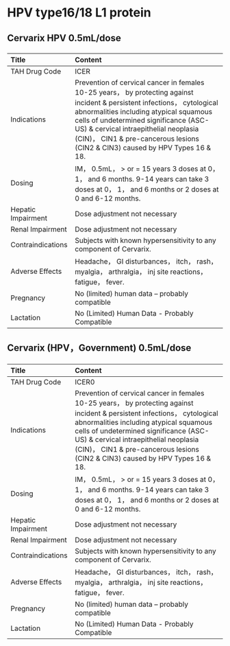 # HPV type16/18 L1 protein

## Cervarix HPV 0.5mL/dose

##### 

| Title              | Content                                                                                                                                                                                                                                                                                                                                |
|:-------------------|:---------------------------------------------------------------------------------------------------------------------------------------------------------------------------------------------------------------------------------------------------------------------------------------------------------------------------------------|
| TAH Drug Code      | ICER                                                                                                                                                                                                                                                                                                                                   |
| Indications        | Prevention of cervical cancer in females 10-25 years， by protecting against incident & persistent infections， cytological abnormalities including atypical squamous cells of undetermined significance (ASC-US) & cervical intraepithelial neoplasia (CIN)， CIN1 & pre-cancerous lesions (CIN2 & CIN3) caused by HPV Types 16 & 18. |
| Dosing             | IM， 0.5mL， > or = 15 years 3 doses at 0， 1， and 6 months. 9-14 years can take 3 doses at 0， 1， and 6 months or 2 doses at 0 and 6-12 months.                                                                                                                                                                                     |
| Hepatic Impairment | Dose adjustment not necessary                                                                                                                                                                                                                                                                                                          |
| Renal Impairment   | Dose adjustment not necessary                                                                                                                                                                                                                                                                                                          |
| Contraindications  | Subjects with known hypersensitivity to any component of Cervarix.                                                                                                                                                                                                                                                                     |
| Adverse Effects    | Headache， GI disturbances， itch， rash， myalgia， arthralgia， inj site reactions， fatigue， fever.                                                                                                                                                                                                                                |
| Pregnancy          | No (limited) human data – probably compatible                                                                                                                                                                                                                                                                                          |
| Lactation          | No (Limited) Human Data - Probably Compatible                                                                                                                                                                                                                                                                                          |

## Cervarix (HPV，Government) 0.5mL/dose

##### 

| Title              | Content                                                                                                                                                                                                                                                                                                                                |
|:-------------------|:---------------------------------------------------------------------------------------------------------------------------------------------------------------------------------------------------------------------------------------------------------------------------------------------------------------------------------------|
| TAH Drug Code      | ICER0                                                                                                                                                                                                                                                                                                                                  |
| Indications        | Prevention of cervical cancer in females 10-25 years， by protecting against incident & persistent infections， cytological abnormalities including atypical squamous cells of undetermined significance (ASC-US) & cervical intraepithelial neoplasia (CIN)， CIN1 & pre-cancerous lesions (CIN2 & CIN3) caused by HPV Types 16 & 18. |
| Dosing             | IM， 0.5mL， > or = 15 years 3 doses at 0， 1， and 6 months. 9-14 years can take 3 doses at 0， 1， and 6 months or 2 doses at 0 and 6-12 months.                                                                                                                                                                                     |
| Hepatic Impairment | Dose adjustment not necessary                                                                                                                                                                                                                                                                                                          |
| Renal Impairment   | Dose adjustment not necessary                                                                                                                                                                                                                                                                                                          |
| Contraindications  | Subjects with known hypersensitivity to any component of Cervarix.                                                                                                                                                                                                                                                                     |
| Adverse Effects    | Headache， GI disturbances， itch， rash， myalgia， arthralgia， inj site reactions， fatigue， fever.                                                                                                                                                                                                                                |
| Pregnancy          | No (limited) human data – probably compatible                                                                                                                                                                                                                                                                                          |
| Lactation          | No (Limited) Human Data - Probably Compatible                                                                                                                                                                                                                                                                                          |

